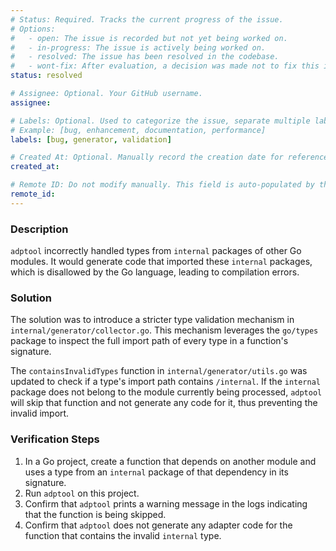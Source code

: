 ```yaml
---
# Status: Required. Tracks the current progress of the issue.
# Options:
#   - open: The issue is recorded but not yet being worked on.
#   - in-progress: The issue is actively being worked on.
#   - resolved: The issue has been resolved in the codebase.
#   - wont-fix: After evaluation, a decision was made not to fix this issue.
status: resolved

# Assignee: Optional. Your GitHub username.
assignee: 

# Labels: Optional. Used to categorize the issue, separate multiple labels with a comma.
# Example: [bug, enhancement, documentation, performance]
labels: [bug, generator, validation]

# Created At: Optional. Manually record the creation date for reference.
created_at: 

# Remote ID: Do not modify manually. This field is auto-populated by the sync script to link with the GitHub Issue number.
remote_id: 
---
```


### Description

`adptool` incorrectly handled types from `internal` packages of other Go modules. It would generate code that imported these `internal` packages, which is disallowed by the Go language, leading to compilation errors.

### Solution

The solution was to introduce a stricter type validation mechanism in `internal/generator/collector.go`. This mechanism leverages the `go/types` package to inspect the full import path of every type in a function's signature.

The `containsInvalidTypes` function in `internal/generator/utils.go` was updated to check if a type's import path contains `/internal`. If the `internal` package does not belong to the module currently being processed, `adptool` will skip that function and not generate any code for it, thus preventing the invalid import.

### Verification Steps

1.  In a Go project, create a function that depends on another module and uses a type from an `internal` package of that dependency in its signature.
2.  Run `adptool` on this project.
3.  Confirm that `adptool` prints a warning message in the logs indicating that the function is being skipped.
4.  Confirm that `adptool` does not generate any adapter code for the function that contains the invalid `internal` type.
